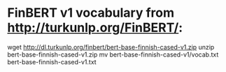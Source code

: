 # FinBERT v1 vocabulary from http://turkunlp.org/FinBERT/:

wget http://dl.turkunlp.org/finbert/bert-base-finnish-cased-v1.zip
unzip bert-base-finnish-cased-v1.zip
mv bert-base-finnish-cased-v1/vocab.txt bert-base-finnish-cased-v1.txt
